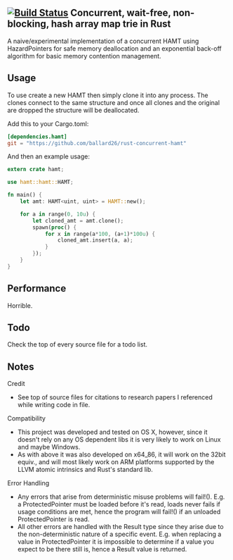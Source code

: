  [![Build Status](https://travis-ci.org/ballard26/concurrent-hamt.svg?branch=master)](https://travis-ci.org/ballard26/concurrent-hamt)
Concurrent, wait-free, non-blocking, hash array map trie in Rust
----------------------------------------------------------------------

A naive/experimental implementation of a concurrent HAMT using 
HazardPointers for safe memory deallocation and an exponential back-off 
algorithm for basic memory contention management.

Usage
----------------------------------------------------------------------
To use create a new HAMT then simply clone it into any process. The clones
connect to the same structure and once all clones and the original are
dropped the structure will be deallocated.

Add this to your Cargo.toml:
```toml
[dependencies.hamt]
git = "https://github.com/ballard26/rust-concurrent-hamt"
```

And then an example usage:
```rust
extern crate hamt;

use hamt::hamt::HAMT;

fn main() {
    let amt: HAMT<uint, uint> = HAMT::new();

    for a in range(0, 10u) {
        let cloned_amt = amt.clone();
        spawn(proc() {
            for x in range(a*100, (a+1)*100u) { 
                cloned_amt.insert(a, a);
            }
        });
    }
}
```

Performance
----------------------------------------------------------------------
Horrible.

Todo
----------------------------------------------------------------------
Check the top of every source file for a todo list. 

Notes
----------------------------------------------------------------------
Credit
- See top of source files for citations to research papers I referenced while
  writing code in file.

Compatibility
- This project was developed and tested on OS X, however, since it doesn't rely
  on any OS dependent libs it is very likely to work on Linux and maybe Windows.
- As with above it was also developed on x64_86, it will work on the 32bit equiv.,
  and will most likely work on ARM platforms supported by the LLVM atomic 
  intrinsics and Rust's standard lib.

Error Handling
- Any errors that arise from deterministic misuse problems will fail!().
    E.g. a ProtectedPointer must be loaded before it's read, loads never 
    fails if usage conditions are met, hence the program will fail!() if
    an unloaded ProtectedPointer is read.
- All other errors are handled with the Result type since they arise
  due to the non-deterministic nature of a specific event.
    E.g. when replacing a value in ProtectedPointer it is impossible to determine
    if a value you expect to be there still is, hence a Result value is returned.
